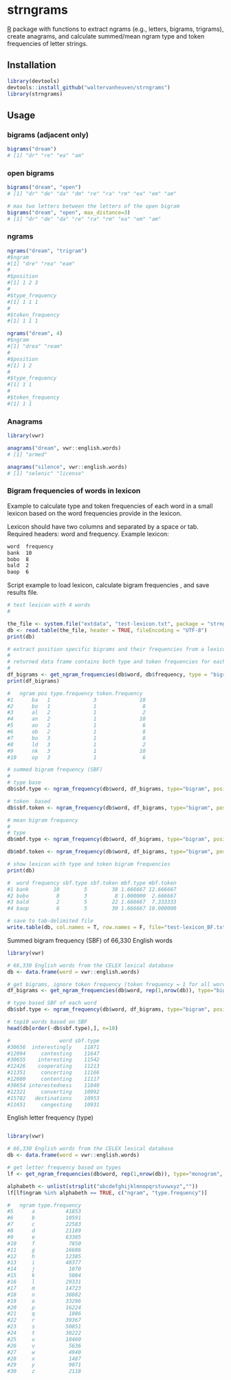 # strngrams

[R](https://www.r-project.org) package with functions to extract ngrams (e.g., letters, bigrams, trigrams), create anagrams, and calculate summed/mean ngram type and token frequencies of letter strings.

## Installation

```R
library(devtools)
devtools::install_github("waltervanheuven/strngrams")
library(strngrams)
```

## Usage

### bigrams (adjacent only)

```R
bigrams("dream")
# [1] "dr" "re" "ea" "am"
```

### open bigrams

```R
bigrams("dream", "open")
# [1] "dr" "de" "da" "dm" "re" "ra" "rm" "ea" "em" "am"

# max two letters between the letters of the open bigram
bigrams("dream", "open", max_distance=3)
# [1] "dr" "de" "da" "re" "ra" "rm" "ea" "em" "am"
```

### ngrams

```R
ngrams("dream", "trigram")
#$ngram
#[1] "dre" "rea" "eam"
#
#$position
#[1] 1 2 3
#
#$type_frequency
#[1] 1 1 1
#
#$token_frequency
#[1] 1 1 1

ngrams("dream", 4)
#$ngram
#[1] "drea" "ream"
#
#$position
#[1] 1 2
#
#$type_frequency
#[1] 1 1
#
#$token_frequency
#[1] 1 1
```

### Anagrams

```R
library(vwr)

anagrams("dream", vwr::english.words)
# [1] "armed"

anagrams("silence", vwr::english.words)
# [1] "selenic" "license"
```

### Bigram frequencies of words in lexicon

Example to calculate type and token frequencies of each word in a small lexicon
based on the word frequencies provide in the lexicon.

Lexicon should have two columns and separated by a space or tab. Required headers: word and frequency. Example lexicon:

```txt
word  frequency
bank  10
bobo  8
bald  2
baop  6
```

Script example to load lexicon, calculate bigram frequencies , and save results file.

```R
# test lexicon with 4 words
#

the_file <- system.file("extdata", "test-lexicon.txt", package = "strngrams")
db <- read.table(the_file, header = TRUE, fileEncoding = "UTF-8")
print(db)

# extract position specific bigrams and their frequencies from a lexicon
#
# returned data frame contains both type and token frequencies for each bigram
#
df_bigrams <- get_ngram_frequencies(db$word, db$frequency, type = "bigram", position_specific = TRUE)
print(df_bigrams)

#   ngram pos type.frequency token.frequency
#1      ba   1              3              18
#2      bo   1              1               8
#3      al   2              1               2
#4      an   2              1              10
#5      ao   2              1               6
#6      ob   2              1               8
#7      bo   3              1               8
#8      ld   3              1               2
#9      nk   3              1              10
#10     op   3              1               6

# summed bigram frequency (SBF)
#
# type base
db$sbf.type <- ngram_frequency(db$word, df_bigrams, type="bigram", position_specific=TRUE, frequency = "type", func = "summed")

# token  based
db$sbf.token <- ngram_frequency(db$word, df_bigrams, type="bigram", position_specific=TRUE, frequency="token", func="summed")

# mean bigram frequency
#
# type
db$mbf.type <- ngram_frequency(db$word, df_bigrams, type="bigram", position_specific=TRUE, frequency="type", func="mean")

db$mbf.token <- ngram_frequency(db$word, df_bigrams, type="bigram", position_specific=TRUE, frequency="token", func="mean")

# show lexicon with type and token bigram frequencies
print(db)

#  word frequency sbf.type sbf.token mbf.type mbf.token
#1 bank        10        5        38 1.666667 12.666667
#2 bobo         8        3         8 1.000000  2.666667
#3 bald         2        5        22 1.666667  7.333333
#4 baop         6        5        30 1.666667 10.000000

# save to tab-delimited file
write.table(db, col.names = T, row.names = F, file="test-lexicon_BF.txt", quote = FALSE, fileEncoding="UTF-8", sep="\t")

```

Summed bigram frequency (SBF) of 66,330 English words

```R
library(vwr)

# 66,330 English words from the CELEX lexical database
db <- data.frame(word = vwr::english.words)

# get bigrams, ignore token frequency (token frequency = 1 for all words)
df_bigrams <- get_ngram_frequencies(db$word, rep(1,nrow(db)), type="bigram", position_specific=TRUE)

# type based SBF of each word
db$sbf.type <- ngram_frequency(db$word, df_bigrams, type="bigram", position_specific=TRUE, frequency="type", func="summed")

# top10 words based on SBF
head(db[order(-db$sbf.type),], n=10)

#                word sbf.type
#30656  interestingly    11871
#12094     contesting    11647
#30655    interesting    11542
#12426    cooperating    11213
#11351     concerting    11166
#12080     contenting    11117
#30654 interestedness    11040
#12321     converting    10992
#15782   destinations    10953
#11651     congesting    10931
```

English letter frequency (type)

```R

library(vwr)

# 66,330 English words from the CELEX lexical database
db <- data.frame(word = vwr::english.words)

# get letter frequency based on types 
lf <- get_ngram_frequencies(db$word, rep(1,nrow(db)), type="monogram", position_specific=FALSE)

alphabeth <- unlist(strsplit("abcdefghijklmnopqrstuvwxyz",""))
lf[lf$ngram %in% alphabeth == TRUE, c("ngram", "type.frequency")]

#   ngram type.frequency
#5      a          41853
#6      b          10591
#7      c          22583
#8      d          21189
#9      e          63385
#10     f           7850
#11     g          16686
#12     h          12385
#13     i          48377
#14     j           1070
#15     k           5084
#16     l          29331
#17     m          14723
#18     n          38882
#19     o          33296
#20     p          16224
#21     q           1086
#22     r          39367
#23     s          50851
#24     t          38222
#25     u          18460
#26     v           5636
#27     w           4940
#28     x           1487
#29     y           9071
#30     z           2118

```

